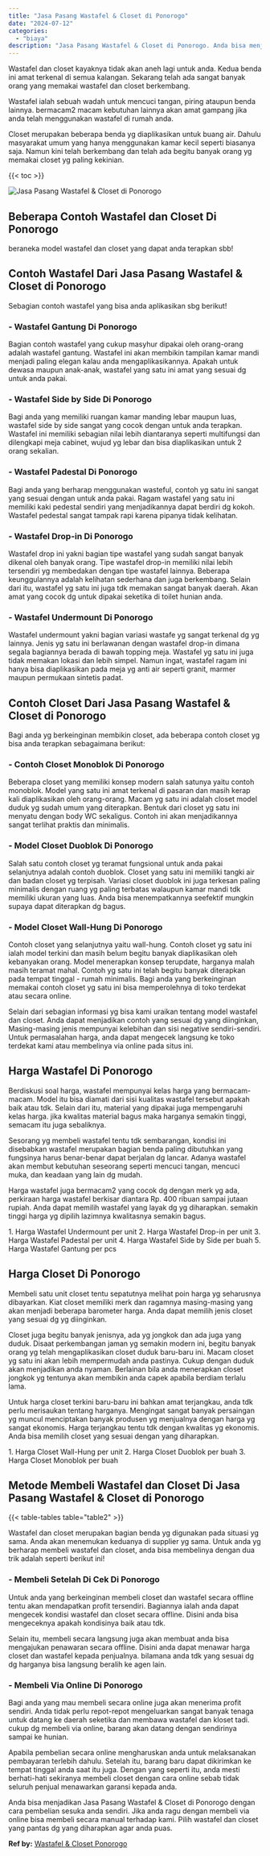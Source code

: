 ```yaml
---
title: "Jasa Pasang Wastafel & Closet di Ponorogo"
date: "2024-07-12"
categories: 
  - "biaya"
description: "Jasa Pasang Wastafel & Closet di Ponorogo. Anda bisa menjadikan Jasa Pasang Wastafel & Closet di Ponorogo dengan cara pembelian sesuka anda sendiri. Jika and..."
---
```


Wastafel dan closet kayaknya tidak akan aneh lagi untuk anda. Kedua benda ini amat terkenal di semua kalangan. Sekarang telah ada sangat banyak orang yang memakai wastafel dan closet berkembang.

Wastafel ialah sebuah wadah untuk mencuci tangan, piring ataupun benda lainnya. bermacam2 macam kebutuhan lainnya akan amat gampang jika anda telah menggunakan wastafel di rumah anda.

Closet merupakan beberapa benda yg diaplikasikan untuk buang air. Dahulu masyarakat umum yang hanya menggunakan kamar kecil seperti biasanya saja. Namun kini telah berkembang dan telah ada begitu banyak orang yg memakai closet yg paling kekinian.

{{< toc >}}

![Jasa Pasang Wastafel & Closet di Ponorogo](/images/wastafel-closet-murah05.png)

## Beberapa Contoh Wastafel dan Closet Di Ponorogo

beraneka model wastafel dan closet yang dapat anda terapkan sbb!

## Contoh Wastafel Dari Jasa Pasang Wastafel & Closet di Ponorogo

Sebagian contoh wastafel yang bisa anda aplikasikan sbg berikut!

### \- Wastafel Gantung Di Ponorogo

Bagian contoh wastafel yang cukup masyhur dipakai oleh orang-orang adalah wastafel gantung. Wastafel ini akan membikin tampilan kamar mandi menjadi paling elegan kalau anda mengaplikasikannya. Apakah untuk dewasa maupun anak-anak, wastafel yang satu ini amat yang sesuai dg untuk anda pakai.

### \- Wastafel Side by Side Di Ponorogo

Bagi anda yang memiliki ruangan kamar manding lebar maupun luas, wastafel side by side sangat yang cocok dengan untuk anda terapkan. Wastafel ini memiliki sebagian nilai lebih diantaranya seperti multifungsi dan dilengkapi meja cabinet, wujud yg lebar dan bisa diaplikasikan untuk 2 orang sekalian.

### \- Wastafel Padestal Di Ponorogo

Bagi anda yang berharap menggunakan wasteful, contoh yg satu ini sangat yang sesuai dengan untuk anda pakai. Ragam wastafel yang satu ini memiliki kaki pedestal sendiri yang menjadikannya dapat berdiri dg kokoh. Wastafel pedestal sangat tampak rapi karena pipanya tidak kelihatan.

### \- Wastafel Drop-in Di Ponorogo

Wastafel drop ini yakni bagian tipe wastafel yang sudah sangat banyak dikenal oleh banyak orang. Tipe wastafel drop-in memiliki nilai lebih tersendiri yg membedakan dengan tipe wastafel lainnya. Beberapa keunggulannya adalah kelihatan sederhana dan juga berkembang. Selain dari itu, wastafel yg satu ini juga tdk memakan sangat banyak daerah. Akan amat yang cocok dg untuk dipakai seketika di toilet hunian anda.

### \- Wastafel Undermount Di Ponorogo

Wastafel undermount yakni bagian variasi wastafe yg sangat terkenal dg yg lainnya. Jenis yg satu ini berlawanan dengan wastafel drop-in dimana segala bagiannya berada di bawah topping meja. Wastafel yg satu ini juga tidak memakan lokasi dan lebih simpel. Namun ingat, wastafel ragam ini hanya bisa diaplikasikan pada meja yg anti air seperti granit, marmer maupun permukaan sintetis padat.

## Contoh Closet Dari Jasa Pasang Wastafel & Closet di Ponorogo

Bagi anda yg berkeinginan membikin closet, ada beberapa contoh closet yg bisa anda terapkan sebagaimana berikut:

### \- Contoh Closet Monoblok Di Ponorogo

Beberapa closet yang memiliki konsep modern salah satunya yaitu contoh monoblok. Model yang satu ini amat terkenal di pasaran dan masih kerap kali diaplikasikan oleh orang-orang. Macam yg satu ini adalah closet model duduk yg sudah umum yang diterapkan. Bentuk dari closet yg satu ini menyatu dengan body WC sekaligus. Contoh ini akan menjadikannya sangat terlihat praktis dan minimalis.

### \- Model Closet Duoblok Di Ponorogo

Salah satu contoh closet yg teramat fungsional untuk anda pakai selanjutnya adalah contoh duoblok. Closet yang satu ini memiliki tangki air dan badan closet yg terpisah. Variasi closet duoblok ini juga terkesan paling minimalis dengan ruang yg paling terbatas walaupun kamar mandi tdk memiliki ukuran yang luas. Anda bisa menempatkannya seefektif mungkin supaya dapat diterapkan dg bagus.

### \- Model Closet Wall-Hung Di Ponorogo

Contoh closet yang selanjutnya yaitu wall-hung. Contoh closet yg satu ini ialah model terkini dan masih belum begitu banyak diaplikasikan oleh kebanyakan orang. Model menerapkan konsep terupdate, harganya malah masih teramat mahal. Contoh yg satu ini telah begitu banyak diterapkan pada tempat tinggal - rumah minimalis. Bagi anda yang berkeinginan memakai contoh closet yg satu ini bisa memperolehnya di toko terdekat atau secara online.

Selain dari sebagian informasi yg bisa kami uraikan tentang model wastafel dan closet. Anda dapat menjadikan contoh yang sesuai dg yang diinginkan, Masing-masing jenis mempunyai kelebihan dan sisi negative sendiri-sendiri. Untuk permasalahan harga, anda dapat mengecek langsung ke toko terdekat kami atau membelinya via online pada situs ini.

## Harga Wastafel Di Ponorogo

Berdiskusi soal harga, wastafel mempunyai kelas harga yang bermacam-macam. Model itu bisa diamati dari sisi kualitas wastafel tersebut apakah baik atau tdk. Selain dari itu, material yang dipakai juga mempengaruhi kelas harga. jika kwalitas material bagus maka harganya semakin tinggi, semacam itu juga sebaliknya.

Sesorang yg membeli wastafel tentu tdk sembarangan, kondisi ini disebabkan wastafel merupakan bagian benda paling dibutuhkan yang fungsinya harus benar-benar dapat berjalan dg lancar. Adanya wastafel akan membut kebutuhan seseorang seperti mencuci tangan, mencuci muka, dan keadaan yang lain dg mudah.

Harga wastafel juga bermacam2 yang cocok dg dengan merk yg ada, perkiraan harga wastafel berkisar diantara Rp. 400 ribuan sampai jutaan rupiah. Anda dapat memilih wastafel yang layak dg yg diharapkan. semakin tinggi harga yg dipilih lazimnya kwalitasnya semakin bagus.

1\. Harga Wastafel Undermount per unit 2. Harga Wastafel Drop-in per unit 3. Harga Wastafel Padestal per unit 4. Harga Wastafel Side by Side per buah 5. Harga Wastafel Gantung per pcs

## Harga Closet Di Ponorogo

Membeli satu unit closet tentu sepatutnya melihat poin harga yg seharusnya dibayarkan. Kiat closet memiliki merk dan ragamnya masing-masing yang akan menjadi beberapa barometer harga. Anda dapat memilih jenis closet yang sesuai dg yg diinginkan.

Closet juga begitu banyak jenisnya, ada yg jongkok dan ada juga yang duduk. Disaat perkembangan jaman yg semakin modern ini, begitu banyak orang yg telah mengaplikasikan closet duduk baru-baru ini. Macam closet yg satu ini akan lebih mempermudah anda pastinya. Cukup dengan duduk akan menjadikan anda nyaman. Berlainan bila anda menerapkan closet jongkok yg tentunya akan membikin anda capek apabila berdiam terlalu lama.

Untuk harga closet terkini baru-baru ini bahkan amat terjangkau, anda tdk perlu merisaukan tentang harganya. Mengingat sangat banyak persaingan yg muncul menciptakan banyak produsen yg menjualnya dengan harga yg sangat ekonomis. Harga terjangkau tentu tdk dengan kwalitas yg ekonomis. Anda bisa memilih closet yang sesuai dengan yang diharapkan.

1\. Harga Closet Wall-Hung per unit 2. Harga Closet Duoblok per buah 3. Harga Closet Monoblok per buah

## Metode Membeli Wastafel dan Closet Di Jasa Pasang Wastafel & Closet di Ponorogo

{{< table-tables table="table2" >}}

Wastafel dan closet merupakan bagian benda yg digunakan pada situasi yg sama. Anda akan menemukan keduanya di supplier yg sama. Untuk anda yg berharap membeli wastafel dan closet, anda bisa membelinya dengan dua trik adalah seperti berikut ini!

### \- Membeli Setelah Di Cek Di Ponorogo

Untuk anda yang berkeinginan membeli closet dan wastafel secara offline tentu akan mendapatkan profit tersendiri. Bagiannya ialah anda dapat mengecek kondisi wastafel dan closet secara offline. Disini anda bisa mengeceknya apakah kondisinya baik atau tdk.

Selain itu, membeli secara langsung juga akan membuat anda bisa mengajukan penawaran secara offline. Disini anda dapat menawar harga closet dan wastafel kepada penjualnya. bilamana anda tdk yang sesuai dg dg harganya bisa langsung beralih ke agen lain.

### \- Membeli Via Online Di Ponorogo

Bagi anda yang mau membeli secara online juga akan menerima profit sendiri. Anda tidak perlu repot-repot mengeluarkan sangat banyak tenaga untuk datang ke daerah seketika dan membawa wastafel dan kloset tadi. cukup dg membeli via online, barang akan datang dengan sendirinya sampai ke hunian.

Apabila pembelian secara online mengharuskan anda untuk melaksanakan pembayaran terlebih dahulu. Setelah itu, barang baru dapat dikirimkan ke tempat tinggal anda saat itu juga. Dengan yang seperti itu, anda mesti berhati-hati sekiranya membeli closet dengan cara online sebab tidak seluruh penjual menawarkan garansi kepada anda.

Anda bisa menjadikan Jasa Pasang Wastafel & Closet di Ponorogo dengan cara pembelian sesuka anda sendiri. Jika anda ragu dengan membeli via online bisa membeli secara manual terhadap kami. Pilih wastafel dan closet yang pantas dg yang diharapkan agar anda puas.

**Ref by:** [Wastafel & Closet Ponorogo](https://id.wikipedia.org/wiki/Wastafel)
